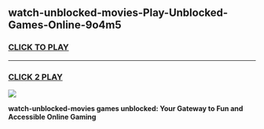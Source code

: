 
## watch-unblocked-movies-Play-Unblocked-Games-Online-9o4m5
<h3>
<a href="https://premium76.site?title=watch-unblocked-movies&ref=25A">CLICK TO PLAY</a></h3>
<hr>

<h3>
<a href="https://premium76.site?title=watch-unblocked-movies&ref=25A">CLICK 2 PLAY</a>
  
</h3>

<a href="https://premium76.site?title=watch-unblocked-movies&ref=25A"><img src="https://clearcache.store/games.png"></a>


**watch-unblocked-movies games unblocked: Your Gateway to Fun and Accessible Online Gaming**
